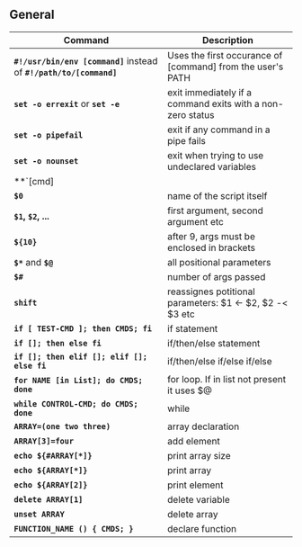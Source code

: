 ## General

Command | Description
------- | -----------
**`#!/usr/bin/env [command]`** instead of **`#!/path/to/[command]`** | Uses the first occurance of [command] from the user's PATH
**`set -o errexit`** or **`set -e`** | exit immediately if a command exits with a non-zero status
**`set -o pipefail`** | exit if any command in a pipe fails
**`set -o nounset`** | exit when trying to use undeclared variables
**`[cmd] || true`** | use this for commands that you allow to fail
**`$0`** | name of the script itself
**`$1`, `$2`, ...** | first argument, second argument etc
**`${10}`** | after 9, args must be enclosed in brackets
**`$*`** and **`$@`** | all positional parameters
**`$#`** | number of args passed
**`shift`** | reassignes potitional parameters: $1 <- $2, $2 -< $3 etc
**`if [ TEST-CMD ]; then CMDS; fi`** | if statement
**`if []; then else fi`** | if/then/else statement
**`if []; then elif []; elif []; else fi`** | if/then/else if/else if/else
**`for NAME [in List]; do CMDS; done`** | for loop. If in list not present it uses $@
**`while CONTROL-CMD; do CMDS; done`** | while
**`ARRAY=(one two three)`** | array declaration
**`ARRAY[3]=four`** | add element
**`echo ${#ARRAY[*]}`** | print array size
**`echo ${ARRAY[*]}`** | print array
**`echo ${ARRAY[2]}`** | print element
**`delete ARRAY[1]`** | delete variable
**`unset ARRAY`** | delete array
**`FUNCTION_NAME () { CMDS; }`** | declare function
